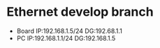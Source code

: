 # Ethernet develop branch

 - Board IP:192.168.1.5/24 DG:192.68.1.1
 - PC IP:192.168.1.1/24 DG:192.168.1.5